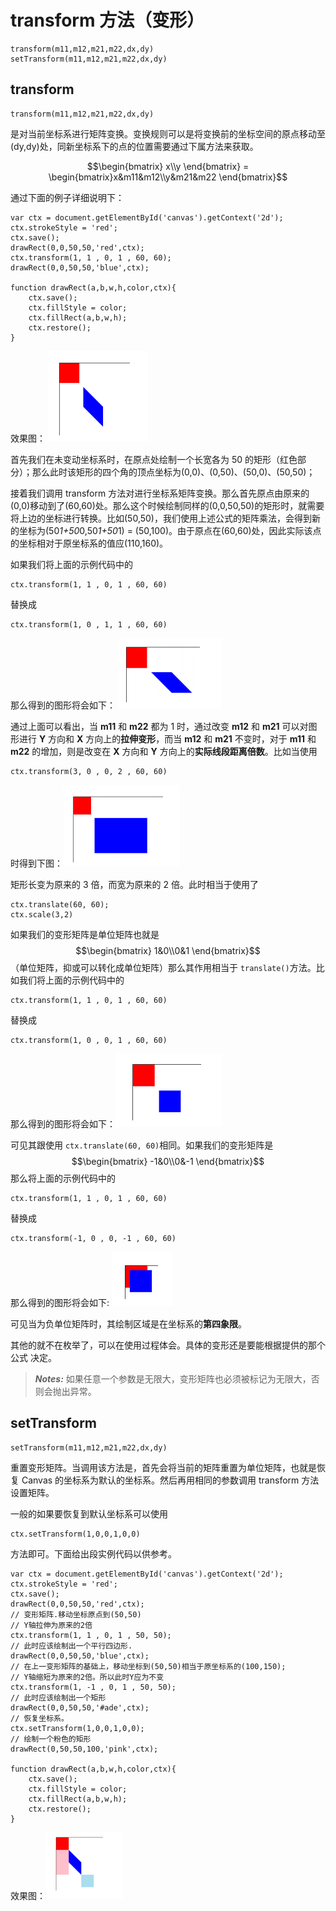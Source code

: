 # transform 方法（变形）


    transform(m11,m12,m21,m22,dx,dy)
    setTransform(m11,m12,m21,m22,dx,dy)

## transform

    transform(m11,m12,m21,m22,dx,dy)

是对当前坐标系进行矩阵变换。变换规则可以是将变换前的坐标空间的原点移动至(dy,dy)处，同新坐标系下的点的位置需要通过下属方法来获取。


$$\begin{bmatrix} x\\y \end{bmatrix} =  \begin{bmatrix}x&m11&m12\\y&m21&m22 \end{bmatrix}$$  


通过下面的例子详细说明下：

    var ctx = document.getElementById('canvas').getContext('2d');
    ctx.strokeStyle = 'red';
    ctx.save();
    drawRect(0,0,50,50,'red',ctx);
    ctx.transform(1, 1 , 0, 1 , 60, 60);
    drawRect(0,0,50,50,'blue',ctx);
    
    function drawRect(a,b,w,h,color,ctx){
        ctx.save();
        ctx.fillStyle = color;
        ctx.fillRect(a,b,w,h);
        ctx.restore();
    }

效果图： ![trans1](/images/trans1.png)

首先我们在未变动坐标系时，在原点处绘制一个长宽各为 50 的矩形（红色部分）；那么此时该矩形的四个角的顶点坐标为(0,0)、(0,50)、(50,0)、(50,50)；

接着我们调用 transform 方法对进行坐标系矩阵变换。那么首先原点由原来的(0,0)移动到了(60,60)处。那么这个时候绘制同样的(0,0,50,50)的矩形时，就需要将上边的坐标进行转换。比如(50,50)，我们使用上述公式的矩阵乘法，会得到新的坐标为(50*1+50*0,50*1+50*1) = (50,100)。由于原点在(60,60)处，因此实际该点的坐标相对于原坐标系的值应(110,160)。

如果我们将上面的示例代码中的 
  
    ctx.transform(1, 1 , 0, 1 , 60, 60)

替换成

    ctx.transform(1, 0 , 1, 1 , 60, 60)
    
那么得到的图形将会如下： ![trans2](/images/trans2.png)

通过上面可以看出，当 **m11** 和 **m22** 都为 1 时，通过改变 **m12** 和 **m21** 可以对图
形进行 **Y** 方向和 **X** 方向上的**拉伸变形**，而当 **m12** 和 **m21** 不变时，对于 **m11** 和 **m22**
的增加，则是改变在 **X** 方向和 **Y** 方向上的**实际线段距离倍数**。比如当使用

    ctx.transform(3, 0 , 0, 2 , 60, 60)

时得到下图：![trans3](/images/trans3.png)

矩形长变为原来的 3 倍，而宽为原来的 2 倍。此时相当于使用了 

    ctx.translate(60, 60);
    ctx.scale(3,2)

如果我们的变形矩阵是单位矩阵也就是 $$\begin{bmatrix} 1&0\\0&1 \end{bmatrix}$$（单位矩阵，抑或可以转化成单位矩阵）那么其作用相当于 `translate()`方法。比如我们将上面的示例代码中的

    ctx.transform(1, 1 , 0, 1 , 60, 60)

替换成

    ctx.transform(1, 0 , 0, 1 , 60, 60)
    
那么得到的图形将会如下：![trans4](/images/trans4.png)

可见其跟使用 `ctx.translate(60, 60)`相同。如果我们的变形矩阵是$$\begin{bmatrix} -1&0\\0&-1 \end{bmatrix}$$ 那么将上面的示例代码中的

    ctx.transform(1, 1 , 0, 1 , 60, 60)

替换成

    ctx.transform(-1, 0 , 0, -1 , 60, 60)
    
那么得到的图形将会如下: ![trans5](/images/trans5.png)

可见当为负单位矩阵时，其绘制区域是在坐标系的**第四象限**。

其他的就不在枚举了，可以在使用过程体会。具体的变形还是要能根据提供的那个公式
决定。

> ***Notes:*** 如果任意一个参数是无限大，变形矩阵也必须被标记为无限大，否则会抛出异常。

## setTransform

    setTransform(m11,m12,m21,m22,dx,dy)

重置变形矩阵。当调用该方法是，首先会将当前的矩阵重置为单位矩阵，也就是恢复 Canvas 的坐标系为默认的坐标系。然后再用相同的参数调用 transform 方法设置矩阵。

一般的如果要恢复到默认坐标系可以使用

    ctx.setTransform(1,0,0,1,0,0)
    
方法即可。下面给出段实例代码以供参考。

    var ctx = document.getElementById('canvas').getContext('2d');
    ctx.strokeStyle = 'red';
    ctx.save();
    drawRect(0,0,50,50,'red',ctx);
    // 变形矩阵.移动坐标原点到(50,50)
    // Y轴拉伸为原来的2倍
    ctx.transform(1, 1 , 0, 1 , 50, 50);
    // 此时应该绘制出一个平行四边形.
    drawRect(0,0,50,50,'blue',ctx);
    // 在上一变形矩阵的基础上，移动坐标到(50,50)相当于原坐标系的(100,150);
    // Y轴缩短为原来的2倍。所以此时Y应为不变
    ctx.transform(1, -1 , 0, 1 , 50, 50);
    // 此时应该绘制出一个矩形
    drawRect(0,0,50,50,'#ade',ctx);
    // 恢复坐标系。
    ctx.setTransform(1,0,0,1,0,0);
    // 绘制一个粉色的矩形
    drawRect(0,50,50,100,'pink',ctx);
    
    function drawRect(a,b,w,h,color,ctx){
        ctx.save();
        ctx.fillStyle = color;
        ctx.fillRect(a,b,w,h);
        ctx.restore();
    }
    
效果图：![trans6](/images/trans6.png)